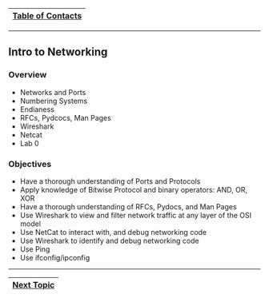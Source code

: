 |[Table of Contacts](/00-Table-of-Contents.md)|
|---|

---

## Intro to Networking

### Overview

* Networks and Ports
* Numbering Systems
* Endianess
* RFCs, Pydcocs, Man Pages
* Wireshark
* Netcat
* Lab 0

### Objectives

* Have a thorough understanding of Ports and Protocols
* Apply knowledge of Bitwise Protocol and binary operators: AND, OR, XOR
* Have a thorough understanding of RFCs, Pydocs, and Man Pages
* Use Wireshark to view and filter network traffic at any layer of the OSI model
* Use NetCat to interact with, and debug networking code
* Use Wireshark to identify and debug networking code
* Use Ping
* Use ifconfig/ipconfig

---

|[Next Topic](02-intro-to-networking/networks-and-ports.md)|
|---|
